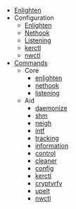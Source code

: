 * [Enlighten](Enlighten.md)
* Configuration
	* [Enlighten](Configuration/Enlighten-Configuration.md)
	* [Nethook](Configuration/Nethook-Configuration.md)
	* [Listening](Configuration/Listening-Configuration.md)
	* [kerctl](Configuration/kerctl-Configuration.md)
	* [nwctl](Configuration/nwctl-Configuration.md)
* [Commands](Commands/Commands.md)
	* Core
		* [enlighten](Commands/enlighten.md)
		* [nethook](Commands/nethook.md)
		* [listening](Commands/listening.md)
	* Aid 
		* [daemonize](Commands/daemonize.md)
		* [shm](Commands/shm.md)
		* [neigh](Commands/neigh.md)
		* [intf](Commands/intf.md)
		* [tracking](Commands/tracking.md)
		* [information](Commands/information.md)
		* [control](Commands/control.md)
		* [cleaner](Commands/cleaner.md)
		* [config](Commands/config.md)
		* [kerctl](Commands/kerctl.md)
		* [cryptvrfy](Commands/cryptvrfy.md)
		* [upelt](Commands/upelt.md)
		* [nwctl](Commands/nwctl.md)
